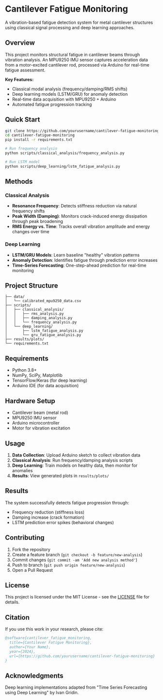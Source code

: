 # Cantilever Fatigue Monitoring

A vibration-based fatigue detection system for metal cantilever structures using classical signal processing and deep learning approaches.

## Overview

This project monitors structural fatigue in cantilever beams through vibration analysis. An MPU9250 IMU sensor captures acceleration data from a motor-excited cantilever rod, processed via Arduino for real-time fatigue assessment.

**Key Features:**
- Classical modal analysis (frequency/damping/RMS shifts)
- Deep learning models (LSTM/GRU) for anomaly detection
- Real-time data acquisition with MPU9250 + Arduino
- Automated fatigue progression tracking

## Quick Start

```bash
git clone https://github.com/yourusername/cantilever-fatigue-monitoring.git
cd cantilever-fatigue-monitoring
pip install -r requirements.txt

# Run frequency analysis
python scripts/classical_analysis/frequency_analysis.py

# Run LSTM model
python scripts/deep_learning/lstm_fatigue_analysis.py
```

## Methods

### Classical Analysis
- **Resonance Frequency**: Detects stiffness reduction via natural frequency shifts
- **Peak Width (Damping)**: Monitors crack-induced energy dissipation through peak broadening
- **RMS Energy vs. Time**: Tracks overall vibration amplitude and energy changes over time

### Deep Learning
- **LSTM/GRU Models**: Learn baseline "healthy" vibration patterns
- **Anomaly Detection**: Identifies fatigue through prediction error increases
- **Time-Series Forecasting**: One-step-ahead prediction for real-time monitoring

## Project Structure

```
├── data/
│   └── calibrated_mpu9250_data.csv
├── scripts/
│   ├── classical_analysis/
│   │   ├── rms_analysis.py
│   │   ├── damping_analysis.py
│   │   └── frequency_analysis.py
│   └── deep_learning/
│       ├── lstm_fatigue_analysis.py
│       └── gru_fatigue_analysis.py
├── results/plots/
└── requirements.txt
```

## Requirements

- Python 3.8+
- NumPy, SciPy, Matplotlib
- TensorFlow/Keras (for deep learning)
- Arduino IDE (for data acquisition)

## Hardware Setup

- Cantilever beam (metal rod)
- MPU9250 IMU sensor
- Arduino microcontroller
- Motor for vibration excitation

## Usage

1. **Data Collection**: Upload Arduino sketch to collect vibration data
2. **Classical Analysis**: Run frequency/damping analysis scripts
3. **Deep Learning**: Train models on healthy data, then monitor for anomalies
4. **Results**: View generated plots in `results/plots/`

## Results

The system successfully detects fatigue progression through:
- Frequency reduction (stiffness loss)
- Damping increase (crack formation)
- LSTM prediction error spikes (behavioral changes)

## Contributing

1. Fork the repository
2. Create a feature branch (`git checkout -b feature/new-analysis`)
3. Commit changes (`git commit -am 'Add new analysis method'`)
4. Push to branch (`git push origin feature/new-analysis`)
5. Open a Pull Request

## License

This project is licensed under the MIT License - see the [LICENSE](LICENSE) file for details.

## Citation

If you use this work in your research, please cite:

```bibtex
@software{cantilever_fatigue_monitoring,
  title={Cantilever Fatigue Monitoring},
  author={Your Name},
  year={2024},
  url={https://github.com/yourusername/cantilever-fatigue-monitoring}
}
```

## Acknowledgments

Deep learning implementations adapted from "Time Series Forecasting using Deep Learning" by Ivan Gridin.
